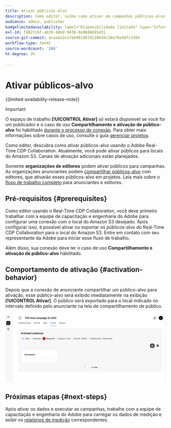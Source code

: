 ```yaml
---
title: Ativar públicos-alvo
description: Como editor, saiba como ativar em campanhas públicos-alvo compartilhados com você pelo seu colaborador.
audience: admin, publisher
badgelimitedavailability: label="Disponibilidade limitada" type="Informative" url="https://helpx.adobe.com/legal/product-descriptions/real-time-customer-data-platform-collaboration.html newtab=true"
exl-id: fd82fcbf-ab39-48e0-9438-0a9046693431
source-git-commit: acaaaa1e1fab981d874210639c16e76e48fc3394
workflow-type: tm+mt
source-wordcount: '268'
ht-degree: 3%

---
```


# Ativar públicos-alvo

{{limited-availability-release-note}}

>[!IMPORTANT]
>
>O espaço de trabalho **[!UICONTROL Ativar]** só estará disponível se você for um publicador e o caso de uso **Compartilhamento e ativação de público-alvo** foi habilitado [durante o processo de conexão](../connect/establishing-connections.md#connection-settings). Para obter mais informações sobre casos de uso, consulte o guia [gerenciar projetos](./manage-projects.md#project-use-cases).

Como editor, descubra como ativar públicos-alvo usando o Adobe Real-Time CDP Collaboration. Atualmente, você pode ativar públicos para locais do Amazon S3. Canais de ativação adicionais estão planejados.

Somente **organizações de editores** podem ativar públicos para campanhas. As organizações anunciantes podem [compartilhar públicos-alvo](/help/guide/collaborate/share.md) com editores, que ativarão esses públicos-alvo em projetos. Leia mais sobre o [fluxo de trabalho completo](/help/guide/end-to-end-workflow.md) para anunciantes e editores.

## Pré-requisitos {#prerequisites}

Como editor usando o Real-Time CDP Collaboration, você deve primeiro trabalhar com a equipe de capacitação e engenharia do Adobe para configurar uma conexão com o local do Amazon S3 desejado. Após configurar isso, é possível ativar ou exportar os públicos-alvo do Real-Time CDP Collaboration para o local do Amazon S3. Entre em contato com seu representante da Adobe para iniciar esse fluxo de trabalho.

Além disso, sua conexão deve ter o caso de uso **Compartilhamento e ativação de público-alvo** habilitado.

## Comportamento de ativação {#activation-behavior}

Depois que a conexão de anunciante compartilhar um público-alvo para ativação, esse público-alvo será exibido imediatamente na exibição **[!UICONTROL Ativar]**. O público será exportado para o local indicado no intervalo definido pelo anunciante na tela de compartilhamento de público.

![Ative o fluxo de trabalho para um destino do Amazon S3.](/help/assets/collaborate/activate/activate-to-amazon-s3.png)

## Próximas etapas {#next-steps}

Após ativar os dados e executar as campanhas, trabalhe com a equipe de capacitação e engenharia do Adobe para carregar os dados de medição e exibir os [relatórios de medição](/help/guide/collaborate/measure.md) correspondentes.
